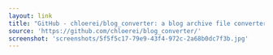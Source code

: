 ```yaml
---
layout: link
title: "GitHub - chloerei/blog_converter: a blog archive file converter. [Not be maintained]"
source: 'https://github.com/chloerei/blog_converter/'
screenshot: 'screenshots/5f5f5c17-79e9-43f4-972c-2a68b0dc7f3b.jpg'
---
```


